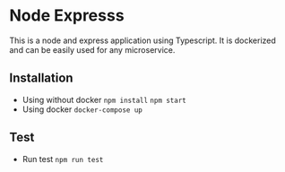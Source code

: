 Node Expresss
======
This is a node and express application using Typescript. It is dockerized and can be easily used for any
microservice.


## Installation
   * Using without docker
     `npm install`
     `npm start`
   * Using docker
     `docker-compose up`




## Test
   * Run test
     `npm run test`

